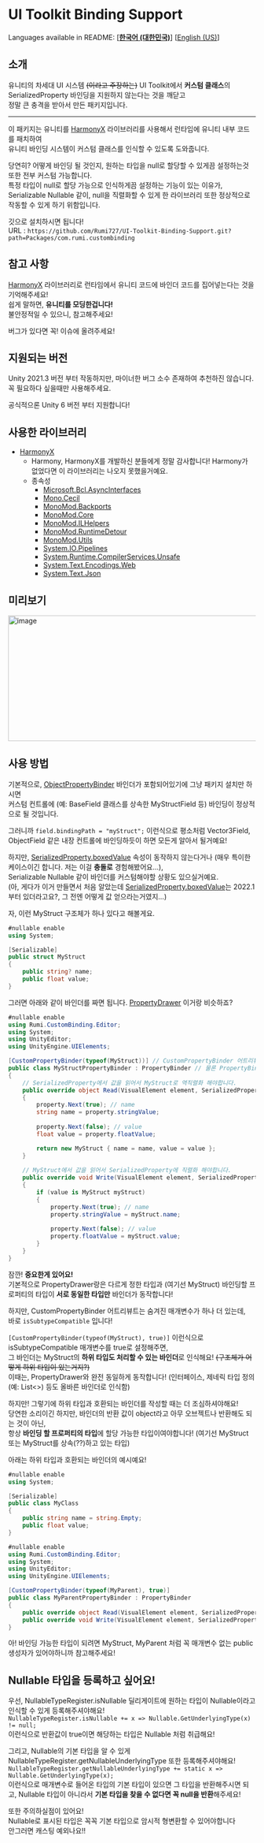 # UI Toolkit Binding Support

Languages available in README: \[[**한국어 (대한민국)**](README.md)\] \[[English (US)](README-EN.md)\]

## 소개

유니티의 차세대 UI 시스템 ~~(이라고 주장하는)~~ UI Toolkit에서 **커스텀 클래스**의 SerializedProperty 바인딩을 지원하지 않는다는 것을 깨닫고\
정말 큰 충격을 받아서 만든 패키지입니다.

---

이 패키지는 유니티를 [HarmonyX](https://github.com/BepInEx/HarmonyX) 라이브러리를 사용해서 런타임에 유니티 내부 코드를 패치하여\
유니티 바인딩 시스템이 커스텀 클래스를 인식할 수 있도록 도와줍니다.

당연히? 어떻게 바인딩 될 것인지, 원하는 타입을 null로 할당할 수 있게끔 설정하는것 또한 전부 커스텀 가능합니다.\
특정 타입이 null로 할당 가능으로 인식하게끔 설정하는 기능이 있는 이유가, Serializable Nullable 같이, null을 직렬화할 수 있게 한 라이브러리 또한 정상적으로 작동할 수 있게 하기 위함입니다.

깃으로 설치하시면 됩니다!\
URL : ``https://github.com/Rumi727/UI-Toolkit-Binding-Support.git?path=Packages/com.rumi.custombinding``

## 참고 사항

[HarmonyX](https://github.com/BepInEx/HarmonyX) 라이브러리로 런타임에서 유니티 코드에 바인더 코드를 집어넣는다는 것을 기억해주세요!\
쉽게 말하면, **유니티를 모딩한겁니다!**\
불안정적일 수 있으니, 참고해주세요!

버그가 있다면 꼭! 이슈에 올려주세요!

## 지원되는 버전

Unity 2021.3 버전 부터 작동하지만, 마이너한 버그 소수 존재하여 추천하진 않습니다.\
꼭 필요하다 싶을때만 사용해주세요.

공식적으론 Unity 6 버전 부터 지원합니다!

## 사용한 라이브러리

* [HarmonyX](https://github.com/BepInEx/HarmonyX)
  * Harmony, HarmonyX를 개발하신 분들에게 정말 감사합니다! Harmony가 없었다면 이 라이브러리는 나오지 못했을거예요.
  * 종속성
    * [Microsoft.Bcl.AsyncInterfaces](https://www.nuget.org/packages/microsoft.bcl.asyncinterfaces)
    * [Mono.Cecil](https://www.nuget.org/packages/Mono.cecil)
    * [MonoMod.Backports](https://www.nuget.org/packages/MonoMod.Backports)
    * [MonoMod.Core](https://www.nuget.org/packages/MonoMod.Core)
    * [MonoMod.ILHelpers](https://www.nuget.org/packages/MonoMod.ILHelpers)
    * [MonoMod.RuntimeDetour](https://www.nuget.org/packages/MonoMod.RuntimeDetour)
    * [MonoMod.Utils](https://www.nuget.org/packages/MonoMod.Utils)
    * [System.IO.Pipelines](https://www.nuget.org/packages/System.IO.Pipelines)
    * [System.Runtime.CompilerServices.Unsafe](https://www.nuget.org/packages/System.Runtime.CompilerServices.Unsafe)
    * [System.Text.Encodings.Web](https://www.nuget.org/packages?q=System.Text.Encodings.Web)
    * [System.Text.Json](https://www.nuget.org/packages/System.Text.Json)

## 미리보기
<img width="684" height="255" alt="image" src="https://github.com/user-attachments/assets/56b8a196-6936-40c7-8b1d-efe69ed22c97" />

## 사용 방법

[SerializedProperty.boxedValue]: https://docs.unity3d.com/2022.1/Documentation/ScriptReference/SerializedProperty-boxedValue.html

기본적으로, [ObjectPropertyBinder](Packages/com.rumi.custombinding/Editor/Bindings/ObjectPropertyBinder.cs) 바인더가 포함되어있기에 그냥 패키지 설치만 하시면\
커스텀 컨트롤에 (예: BaseField<MyStruct> 클래스를 상속한 MyStructField 등) 바인딩이 정상적으로 될 것입니다.

그러니까 ``field.bindingPath = "myStruct";`` 이런식으로 평소처럼 Vector3Field, ObjectField 같은 내장 컨트롤에 바인딩하듯이 하면 모든게 알아서 될거예요!

하지만, [SerializedProperty.boxedValue] 속성이 동작하지 않는다거나 (매우 특이한 케이스이긴 합니다. 저는 이걸 **충돌로** 경험해봤어요...),\
Serializable Nullable 같이 바인더를 커스텀해야할 상황도 있으실거예요.\
(아, 게다가 이거 만들면서 처음 알았는데 [SerializedProperty.boxedValue]는 2022.1부터 있더라고요?, 그 전엔 어떻게 값 얻으라는거였지...)

자, 이런 MyStruct 구조체가 하나 있다고 해볼게요.

```csharp
#nullable enable
using System;

[Serializable]
public struct MyStruct
{
    public string? name;
    public float value;
}
```

그러면 아래와 같이 바인더를 짜면 됩니다.
[PropertyDrawer](https://docs.unity3d.com/kr/2021.3/Manual/editor-PropertyDrawers.html) 이거랑 비슷하죠?

```csharp
#nullable enable
using Rumi.CustomBinding.Editor;
using System;
using UnityEditor;
using UnityEngine.UIElements;

[CustomPropertyBinder(typeof(MyStruct))] // CustomPropertyBinder 어트리뷰트가 있어야 바인더로 인식합니다!
public class MyStructPropertyBinder : PropertyBinder // 물론 PropertyBinder 이것도 같이 상속해야해요!
{
    // SerializedProperty에서 값을 읽어서 MyStruct로 역직렬화 해야합니다.
    public override object Read(VisualElement element, SerializedProperty property, Type propertyType)
    {
        property.Next(true); // name
        string name = property.stringValue;
        
        property.Next(false); // value
        float value = property.floatValue;

        return new MyStruct { name = name, value = value };
    }
    
    // MyStruct에서 값을 읽어서 SerializedProperty에 직렬화 해야합니다.
    public override void Write(VisualElement element, SerializedProperty property, Type propertyType, object? value)
    {
        if (value is MyStruct myStruct)
        {
            property.Next(true); // name
            property.stringValue = myStruct.name;
            
            property.Next(false); // value
            property.floatValue = myStruct.value;
        }
    }
}
```

잠깐! **중요한게 있어요!**\
기본적으로 PropertyDrawer랑은 다르게 정한 타입과 (여기선 MyStruct) 바인딩할 프로퍼티의 타입이 **서로 동일한 타입만** 바인더가 동작합니다!

하지만, CustomPropertyBinder 어트리뷰트는 숨겨진 매개변수가 하나 더 있는데,\
바로 ``isSubtypeCompatible`` 입니다!

``[CustomPropertyBinder(typeof(MyStruct), true)]`` 이런식으로 isSubtypeCompatible 매개변수를 true로 설정해주면,\
그 바인더는 MyStruct의 **하위 타입도 처리할 수 있는 바인더**로 인식해요! ~~(구조체가 어떻게 하위 타입이 있는거지?)~~\
이때는, PropertyDrawer와 완전 동일하게 동작합니다! (인터페이스, 제네릭 타입 정의 (예: List<>) 등도 올바른 바인더로 인식함)

하지만! 그렇기에 하위 타입과 호환되는 바인더를 작성할 때는 더 조심하셔야해요!\
당연한 소리이긴 하지만, 바인더의 반환 값이 object라고 아무 오브젝트나 반환해도 되는 것이 아닌,\
항상 **바인딩 할 프로퍼티의 타입**에 할당 가능한 타입이여야합니다! (여기선 MyStruct 또는 MyStruct를 상속(??)하고 있는 타입)

아래는 하위 타입과 호환되는 바인더의 예시예요!

```csharp
#nullable enable
using System;

[Serializable]
public class MyClass
{
    public string name = string.Empty;
    public float value;
}
```

```csharp
#nullable enable
using Rumi.CustomBinding.Editor;
using System;
using UnityEditor;
using UnityEngine.UIElements;

[CustomPropertyBinder(typeof(MyParent), true)]
public class MyParentPropertyBinder : PropertyBinder
{
    public override object Read(VisualElement element, SerializedProperty property, Type propertyType) => property.boxedValue;
    public override void Write(VisualElement element, SerializedProperty property, Type propertyType, object? value) => property.boxedValue = value;
}
```

아! 바인딩 가능한 타입이 되려면 MyStruct, MyParent 처럼 꼭 매개변수 없는 public 생성자가 있어야하니까 참고해주세요!

## Nullable 타입을 등록하고 싶어요!

우선, NullableTypeRegister.isNullable 딜리게이트에 원하는 타입이 Nullable이라고 인식할 수 있게 등록해주셔야해요!\
``NullableTypeRegister.isNullable += x => Nullable.GetUnderlyingType(x) != null;``\
이런식으로 반환값이 true이면 해당하는 타입은 Nullable 처럼 취급해요!

그리고, Nullable의 기본 타입을 알 수 있게 NullableTypeRegister.getNullableUnderlyingType 또한 등록해주셔야해요!\
``NullableTypeRegister.getNullableUnderlyingType += static x => Nullable.GetUnderlyingType(x);``\
이런식으로 매개변수로 들어온 타입의 기본 타입이 있으면 그 타입을 반환해주시면 되고, Nullable 타입이 아니라서 **기본 타입을 찾을 수 없다면 꼭 null을 반환**해주세요!

또한 주의하실점이 있어요!\
Nullable로 표시된 타입은 꼭꼭 기본 타입으로 암시적 형변환할 수 있어야합니다\
안그러면 캐스팅 예외나요!!
